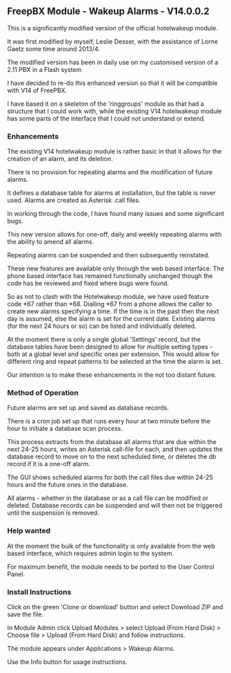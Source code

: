 <h2>FreepBX Module - Wakeup Alarms - V14.0.0.2</h2>

This is a significantly modified version of the official hotelwakeup module.

It was first modified by myself, Leslie Desser, with the assistance of Lorne Gaetz some time around 2013/4.

The modified version has been in daily use on my customised version of a 2.11 PBX in a Flash system

I have decided to re-do this enhanced version so that it will be compatible with V14 of FreePBX.

I have based it on a skeleton of the 'ringgroups' module as that had a structure that I could work with, while the existing V14 hotelwakeup module has some parts of the interface that I could not understand or extend.

<h3>Enhancements</h3>

The existing V14 hotelwakeup module is rather basic in that it allows for the creation of an alarm, and its deletion.

There is no provision for repeating alarms and the modification of future alarms.

It defines a database table for alarms at installation, but the table is never used.  Alarms are created as Asterisk .call files.

In working through the code, I have found many issues and some significant bugs.

This new version allows for one-off, daily and weekly repeating alarms with the ability to amend all alarms.

Repeating alarms can be suspended and then subsequently reinstated.

These new features are available only through the web based interface.  The phone based interface has remained functionally unchanged though the code has be reviewed and fixed where bugs were found.  

So as not to clash with the Hotelwakeup module, we have used feature code *67 rather than *68.  Dialling *67 from a phone allows the caller to create new alarms specifying a time.  If the time is in the past then the next day is assumed, else the alarm is set for the current date.  Existing alarms (for the next 24 hours or so) can be listed and individually deleted.

At the moment there is only a single global 'Settings' record, but the database tables have been designed to allow for multiple setting types - both at a global level and specific ones per extension.  This would allow for different ring and repeat patterns to be selected at the time the alarm is set. 

Our intention is to make these enhancements in the not too distant future.

<h3>Method of Operation</h3>

Future alarms are set up and saved as database records.

There is a cron job set up that runs every hour at two minute before the hour to initiate a database scan process.

This process extracts from the database all alarms that are due within the next 24-25 hours, writes an Asterisk call-file for each, and then updates the database record to move on to the next scheduled time, or deletes the db record if it is a one-off alarm.

The GUI shows scheduled alarms for both the call files due within 24-25 hours and the future ones in the database.

All alarms - whether in the database or as a call file can be modified or deleted.  Database records can be suspended and will then not be triggered until the suspension is removed.

<h3>Help wanted</h3>

At the moment the bulk of the functionality is only available from the web based interface, which requires admin login to the system.

For maximum benefit, the module needs to be ported to the User Control Panel.

<h3>Install Instructions</h3>

Click on the green 'Clone or download' button and select Download ZIP and save the file.

In Module Admin click Upload Modules > select Upload (From Hard Disk) > Choose file > Upload (From Hard Disk) and follow instructions.

The module appears under Applications > Wakeup Alarms.

Use the Info button for usage instructions.
